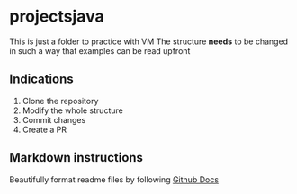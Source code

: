 # projectsjava
This is just a folder to practice with VM
The structure **needs** to be changed in such a way that examples can be read upfront

## Indications
1. Clone the repository
2. Modify the whole structure
3. Commit changes
4. Create a PR

## Markdown instructions
Beautifully format readme files by following [Github Docs](https://docs.github.com/en/get-started/writing-on-github/getting-started-with-writing-and-formatting-on-github/basic-writing-and-formatting-syntax)
